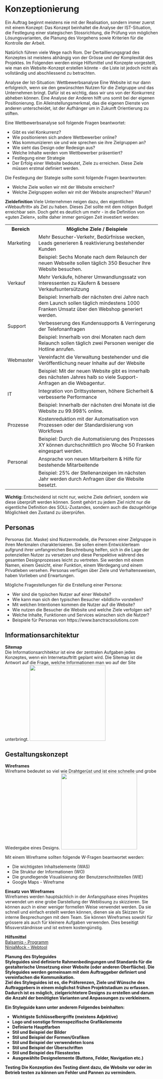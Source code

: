 <h1>Konzeptionierung </h1>
Ein Auftrag beginnt meistens nie mit der Realisation, sondern immer zuerst mit einem Konzept: Das Konzept beinhaltet die Analyse der IST-Situation, die Festlegung einer stategischen Stossrichtung, die Prüfung von möglichen Lösungsvarianten, die Planung des Vorgehens sowie Kriterien für die Kontrolle der Arbeit.

Natürlich führen viele Wege nach Rom. Der Dertaillierungsgrad des Konzeptes ist meistens abhängig von der Grösse und der Komplexität des Projektes. Im Folgenden werden einige Hilfsmittel und Konzepte vorgestellt, wie man ein Website-Konzept erstellen könnte - die Liste ist jedoch nicht als vollständig und abschliessend zu betrachten.

Analyse der Ist-Situation: Wettbewerbsanalyse
Eine Website ist nur dann erfolgreich, wenn sie den gewünschten Nutzen für die Zielgruppe und das Unternehmen bringt. Dafür ist es wichtig, dass wir uns von der Konkurrenz abheben können. Eine Analyse der Anderen hilft uns somit bei der eigenen Positionierung. Ein Alleinstellungsmerkmal, das die eigenen Dienste von anderen unterscheidet, ist der Aufhänger um in Zukunft Orientierung zu stiften.

Eine Wettbewerbsanalyse soll folgende Fragen beantwortet:

<ul>
  
<li>Gibt es viel Konkurrenz? </li>
<li> Wie positionieren sich andere Wettbewerber online? </li>
<li> Was kommunizieren sie und wie sprechen sie ihre Zielgruppen an? </li>
<li> Wie sieht das Design oder Redesign aus? </li>
<li> Welche Inhalte werden vom Wettbewerber präsentiert? </li>
<li> Festlegung einer Strategie </li>
<li> Der Erfolg einer Website bedeutet, Ziele zu erreichen. Diese Ziele müssen erstmal definiert werden. </li>
</ul>

Die Festlegung der Stategie sollte somit folgende Fragen beantworten:
<ul>
  <li> Welche Ziele wollen wir mit der Website erreichen? </li>
  <li> Welche Zielgruppen wollen wir mit der Website ansprechen? Warum? </li>
  </ul>
  <b> Zieldefinition </b>
Viele Unternehmen neigen dazu, den eigentlichen «Webauftritt» als Ziel zu haben. Dieses Ziel sollte mit dem nötigen Budget erreichbar sein. Doch geht es deutlich um mehr - in die Definition von «guten Zielen», sollte daher immer genügen Zeit investiert werden:

<table>
<tr> <th> Bereich</th>	<th>Mögliche Ziele / Beispiele</th> </tr>
<tr><td>Marketing	</td> <td>Mehr Besucher-Verkehr, Bedürfnisse wecken, Leads generieren & reaktivierung bestehender Kunden</td> </tr>
<tr><td></td><td>Beispiel: Sechs Monate nach dem Relaunch der neuen Webseite sollen täglich 350 Besucher Ihre Website besuchen.</td> </tr>

<tr><td>Verkauf</td> <td>	Mehr Verkäufe, höherer Umwandlungssatz von Interessenten zu Käufern & bessere Verkaufsuntersützung</td> </tr>
<tr><td></td><td>Beispiel: Innerhalb der nächsten drei Jahre nach dem Launch sollen täglich mindestens 1000 Franken Umsatz über den Webshop generiert werden.</td> </tr>

<tr><td>Support	</td> <td>Verbesserung des Kundensupports & Verringerung der Telefonanfragen</td> </tr>
<tr><td></td><td>Beispiel: Innerhalb von drei Monaten nach dem Relaunch sollen täglich zwei Personen weniger die Hotline anrufen.</td> </tr>

<tr><td>Webmaster	</td> <td>Vereinfacht die Verwaltung bestehender und die Veröffentlichung neuer Inhalte auf der Website</td> </tr>
<tr><td></td><td>Beispiel: Mit der neuen Website gibt es innerhalb des nächsten Jahres halb so viele Support-Anfragen an die Webagentur.</td> </tr>

<tr><td>IT	</td> <td>Integration von Drittsystemen, höhere Sicherheit & verbesserte Performance</td> </tr>
<tr><td></td><td>Beispiel: Innerhalb der nächsten drei Monate ist die Website zu 99.998% online.</td> </tr>

<tr><td>Prozesse</td> <td>	Kostenreduktion mit der Automatisation von Prozessen oder der Standardisierung von Workflows</td> </tr>
<tr><td></td><td>Beispiel: Durch die Automatisierung des Prozesses XY können durchschnittlich pro Woche 50 Franken eingespart werden.</td> </tr>

<tr><td>Personal</td> <td>	Ansprache von neuen Mitarbeitern & Hilfe für bestehende Mitarbeitende</td> </tr>
<tr><td></td><td>Beispiel: 25% der Stellenanzeigen im nächsten Jahr werden durch Anfragen über die Website besetzt.</td> </tr>
</table>


<b> Wichtig: </b>Entscheidend ist nicht nur, welche Ziele definiert, sondern wie diese überprüft werden können. Somit gehört zu jedem Ziel nicht nur die eigentliche Definition des SOLL-Zustandes, sondern auch die dazugehörige Möglichkeit den Zustand zu überprüfen.

<h2> Personas </h2>
Personas (lat. Maske) sind Nutzermodelle, die Personen einer Zielgruppe in ihren Merkmalen charakterisieren. Sie sollen einem Entwicklerteam aufgrund ihrer umfangreichen Beschreibung helfen, sich in die Lage der potenziellen Nutzer zu versetzen und diese Perspektive während des gesamten Designprozesses leicht zu vertreten. Sie werden mit einem Namen, einem Gesicht, einer Funktion, einem Werdegang und einem Privatleben versehen. Personas verfügen über Ziele und Verhaltensweisen, haben Vorlieben und Erwartungen.

Mögliche Fragestellungen für die Erstellung einer Persona:
<ul>
  <li> Wer sind die typischen Nutzer auf einer Website? </li> 
  <li> Wie kann man sich den typischen Besucher «bildlich» vorstellen? </li>
  <li> Mit welchen Intentionen kommen die Nutzer auf die Website? </li>
  <li> Wie nutzen die Besucher die Website und welche Ziele verfolgen sie? </li>
  <li> Welche Inhalte, Funktionen und Services wünschen sich die Nutzer? </li>
  <li> Beispiele für Personas von https://www.banctracsolutions.com </li>
  </ul>

<h2> Informationsarchitektur </h2>
<b> Sitemap </b><br>
Die Informationsarchitektur ist eine der zentralen Aufgaben jedes Konzeptes, wenn ein Internetauftritt geplant wird. Die Sitemap ist die Antwort auf die Frage, welche Informationen man wo auf der Site unterbringt.

<img src="sitemap.png" width="250px">

<h2> Gestaltungskonzept </h2>
<b> Wireframes </b><br>
Wireframe bedeutet so viel wie Drahtgerüst und ist eine schnelle und grobe Wiedergabe eines Designs.

<img src="wireframe.jpeg" width="250px"> 

Mit einem Wireframe sollten folgende W-Fragen beantwortet werden:

<ul>
  <li> Die wichtigsten Inhaltselemente (WAS) </li>
  <li> Die Struktur der Informationen (WO) </li>
  <li> Die grundlegende Visualisierung der Benutzerschnittstellen (WIE) </li>
  <li> Google Maps - Wireframe </li>
</ul>

<b> Einsatz von Wireframes </b><br>
Wireframes werden hauptsächlich in der Anfangsphase eines Projektes verwendet um eine grobe Darstellung der Weblösung zu skizzieren. Sie können auch in einer weniger formellen Weise verwendet werden. Da sie schnell und einfach erstellt werden können, dienen sie als Skizzen für interne Besprechungen mit dem Team. Sie können Wireframes sowohl für grössere als auch für kleinere Aufgaben verwenden. Dies beseitigt Missverständnisse und ist extrem kostengünstig.

<b> Hilfsmittel </b> <br>
<a href="https://balsamiq.com/">Balsamiq - Programm </a><br>
<a href="https://moqups.com/">NinjaMock - Webtool </a>

<b>Planung des Styleguides <b/><br>
Styleguides sind definierte Rahmenbedingungen und Standards für die gestalterische Umsetzung einer Website (oder anderen Oberfläche). Die Styleguides werden gemeinsam mit dem Auftraggeber definiert und vereinfachen die Kommunikation.
<br>
Ziel des Styleguides ist es, die Präferenzen, Ziele und Wünsche des Auftraggebers in einem möglichst frühen Projektstadium zu erfassen. Dadurch ist es möglich, zielgerichtetere Designs zu erstellen und darum die Anzahl der benötigten Varianten und Anpassungen zu verkleinern.

Ein Styleguide kann unter anderem Folgendes beinhalten:
<ul>
  <li>Wichtigste Schlüsselbergriffe (meistens Adjektive) </li>
<li>Logo und sonstige firmenspezifische Grafikelemente</li>
<li>Definierte Hauptfarben</li>
<li>Stil und Beispiel der Bilder</li>
<li>Stil und Beispiel der Formen/Grafiken</li>
<li>Stil und Beispiel der verwendeten Icons</li>
<li>Stil und Beispiel der Überschriften</li>
<li>Stil und Beispiel des Fliesstextes</li>
<li>Ausgewählte Designelemente (Buttons, Felder, Navigation etc.)</li>
</ul>

<b>Testing </b>
Die Konzeption des Testing dient dazu, die Website vor oder im Betrieb testen zu können um Fehler und Pannen zu vermindern.
